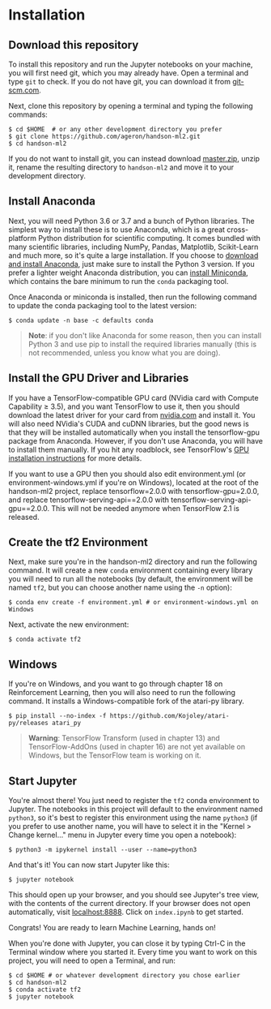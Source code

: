 # Installation

## Download this repository
To install this repository and run the Jupyter notebooks on your machine, you will first need git, which you may already have. Open a terminal and type `git` to check. If you do not have git, you can download it from [git-scm.com](https://git-scm.com/).

Next, clone this repository by opening a terminal and typing the following commands:

    $ cd $HOME  # or any other development directory you prefer
    $ git clone https://github.com/ageron/handson-ml2.git
    $ cd handson-ml2

If you do not want to install git, you can instead download [master.zip](https://github.com/ageron/handson-ml2/archive/master.zip), unzip it, rename the resulting directory to `handson-ml2` and move it to your development directory.

## Install Anaconda
Next, you will need Python 3.6 or 3.7 and a bunch of Python libraries. The simplest way to install these is to use Anaconda, which is a great cross-platform Python distribution for scientific computing. It comes bundled with many scientific libraries, including NumPy, Pandas, Matplotlib, Scikit-Learn and much more, so it's quite a large installation. If you choose to [download and install Anaconda](https://www.anaconda.com/distribution/), just make sure to install the Python 3 version. If you prefer a lighter weight Anaconda distribution, you can [install Miniconda](https://docs.conda.io/en/latest/miniconda.html), which contains the bare minimum to run the `conda` packaging tool.

Once Anaconda or miniconda is installed, then run the following command to update the conda packaging tool to the latest version:

    $ conda update -n base -c defaults conda

> **Note**: if you don't like Anaconda for some reason, then you can install Python 3 and use pip to install the required libraries manually (this is not recommended, unless you know what you are doing).


## Install the GPU Driver and Libraries
If you have a TensorFlow-compatible GPU card (NVidia card with Compute Capability ≥ 3.5), and you want TensorFlow to use it, then you should download the latest driver for your card from [nvidia.com](https://www.nvidia.com/Download/index.aspx?lang=en-us) and install it. You will also need NVidia's CUDA and cuDNN libraries, but the good news is that they will be installed automatically when you install the tensorflow-gpu package from Anaconda. However, if you don't use Anaconda, you will have to install them manually. If you hit any roadblock, see TensorFlow's [GPU installation instructions](https://tensorflow.org/install/gpu) for more details.

If you want to use a GPU then you should also edit environment.yml (or environment-windows.yml if you're on Windows), located at the root of the handson-ml2 project, replace tensorflow=2.0.0 with tensorflow-gpu=2.0.0, and replace tensorflow-serving-api==2.0.0 with tensorflow-serving-api-gpu==2.0.0. This will not be needed anymore when TensorFlow 2.1 is released.

## Create the tf2 Environment
Next, make sure you're in the handson-ml2 directory and run the following command. It will create a new `conda` environment containing every library you will need to run all the notebooks (by default, the environment will be named `tf2`, but you can choose another name using the `-n` option):

    $ conda env create -f environment.yml # or environment-windows.yml on Windows

Next, activate the new environment:

    $ conda activate tf2

## Windows
If you're on Windows, and you want to go through chapter 18 on Reinforcement Learning, then you will also need to run the following command. It installs a Windows-compatible fork of the atari-py library.

    $ pip install --no-index -f https://github.com/Kojoley/atari-py/releases atari_py


> **Warning**: TensorFlow Transform (used in chapter 13) and TensorFlow-AddOns (used in chapter 16) are not yet available on Windows, but the TensorFlow team is working on it.


## Start Jupyter
You're almost there! You just need to register the `tf2` conda environment to Jupyter. The notebooks in this project will default to the environment named `python3`, so it's best to register this environment using the name `python3` (if you prefer to use another name, you will have to select it in the "Kernel > Change kernel..." menu in Jupyter every time you open a notebook):

    $ python3 -m ipykernel install --user --name=python3

And that's it! You can now start Jupyter like this:

    $ jupyter notebook

This should open up your browser, and you should see Jupyter's tree view, with the contents of the current directory. If your browser does not open automatically, visit [localhost:8888](http://localhost:8888/tree). Click on `index.ipynb` to get started.

Congrats! You are ready to learn Machine Learning, hands on!

When you're done with Jupyter, you can close it by typing Ctrl-C in the Terminal window where you started it. Every time you want to work on this project, you will need to open a Terminal, and run:

    $ cd $HOME # or whatever development directory you chose earlier
    $ cd handson-ml2
    $ conda activate tf2
    $ jupyter notebook
